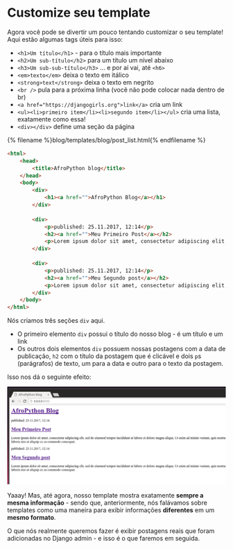# Customize seu template

Agora você pode se divertir um pouco tentando customizar o seu template! Aqui estão algumas tags úteis para isso:

- `<h1>Um título</h1>` - para o título mais importante
- `<h2>Um sub-título</h2>` para um título um nível abaixo
- `<h3>Um sub-sub-título</h3>` ... e por aí vai, até `<h6>`
- `<em>texto</em>` deixa o texto em itálico
- `<strong>text</strong>` deixa o texto em negrito
- `<br />` pula para a próxima linha (você não pode colocar nada dentro de br)
- `<a href="https://djangogirls.org">link</a>` cria um link
- `<ul><li>primeiro item</li><li>segundo item</li></ul>` cria uma lista, exatamente como essa!
- `<div></div>` define uma seção da página

{% filename %}blog/templates/blog/post_list.html{% endfilename %}
```html
<html>
    <head>
        <title>AfroPython blog</title>
    </head>
    <body>
        <div>
            <h1><a href="">AfroPython Blog</a></h1>
        </div>

        <div>
            <p>published: 25.11.2017, 12:14</p>
            <h2><a href="">Meu Primeiro Post</a></h2>
            <p>Lorem ipsum dolor sit amet, consectetur adipiscing elit, sed do eiusmod tempor incididunt ut labore et dolore magna aliqua. Ut enim ad minim veniam, quis nostrud exercitation ullamco laboris nisi ut aliquip ex ea commodo consequat.</p>
        </div>

        <div>
            <p>published: 25.11.2017, 12:14</p>
            <h2><a href="">Meu Segundo post</a></h2>
            <p>Lorem ipsum dolor sit amet, consectetur adipiscing elit, sed do eiusmod tempor incididunt ut labore et dolore magna aliqua. Ut enim ad minim veniam, quis nostrud exercitation ullamco laboris nisi ut aliquip ex ea commodo consequat.</p>
        </div>
    </body>
</html>

```

Nós criamos três seções `div` aqui.

- O primeiro elemento `div` possui o título do nosso blog - é um título e um link
- Os outros dois elementos `div` possuem nossas postagens com a data de publicação, `h2` com o título da postagem que é clicável e dois `p`s (parágrafos) de texto, um para a data e outro para o texto da postagem.

Isso nos dá o seguinte efeito:

![Passo 4](../images/introducao_html/step4.png)

Yaaay! Mas, até agora, nosso template mostra exatamente __sempre a mesma informação__ - sendo que, anteriormente, nós falávamos sobre templates como uma maneira para exibir informações __diferentes__ em um __mesmo formato__.

O que nós realmente queremos fazer é exibir postagens reais que foram adicionadas no Django admin - e isso é o que faremos em seguida.
